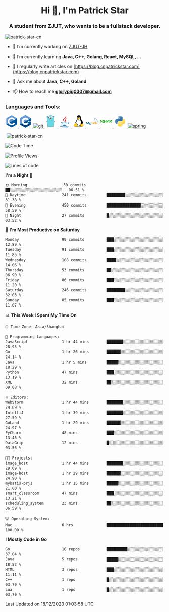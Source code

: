 <h1 align="center">Hi 👋, I'm Patrick Star</h1>
<h3 align="center">A student from ZJUT, who wants to be a fullstack developer.</h3>

<p align="left"> <img src="https://komarev.com/ghpvc/?username=patrick-star-cn&label=Profile%20views&color=0e75b6&style=flat" alt="patrick-star-cn" /> </p>

- 🔭 I’m currently working on [ZJUT-JH](https://github.com/zjutjh)

- 🌱 I’m currently learning **Java, C++, Golang, React, MySQL, ...**

- 📝 I regularly write articles on [https://blog.cnpatrickstar.com](https://blog.cnpatrickstar.com)

- 💬 Ask me about **Java, C++, Goland**

- 📫 How to reach me **glorypig0307@gmail.com**


<h3 align="left">Languages and Tools:</h3>
<p align="left"> 
  <a href="https://www.cprogramming.com/" target="_blank" rel="noreferrer"> 
    <img src="https://raw.githubusercontent.com/devicons/devicon/master/icons/c/c-original.svg" alt="c" width="40" height="40"/> 
  </a> 
  <a href="https://www.w3schools.com/cpp/" target="_blank" rel="noreferrer"> 
    <img src="https://raw.githubusercontent.com/devicons/devicon/master/icons/cplusplus/cplusplus-original.svg" alt="cplusplus" width="40" height="40"/> 
  </a> 
  <a href="https://git-scm.com/" target="_blank" rel="noreferrer"> 
    <img src="https://www.vectorlogo.zone/logos/git-scm/git-scm-icon.svg" alt="git" width="40" height="40"/> 
  </a> 
  <a href="https://golang.org" target="_blank" rel="noreferrer"> 
    <img src="https://raw.githubusercontent.com/devicons/devicon/master/icons/go/go-original.svg" alt="go" width="40" height="40"/> 
  </a> 
  <a href="https://www.java.com" target="_blank" rel="noreferrer"> 
    <img src="https://raw.githubusercontent.com/devicons/devicon/master/icons/java/java-original.svg" alt="java" width="40" height="40"/> 
  </a> 
  <a href="https://www.linux.org/" target="_blank" rel="noreferrer"> 
    <img src="https://raw.githubusercontent.com/devicons/devicon/master/icons/linux/linux-original.svg" alt="linux" width="40" height="40"/> 
  </a> 
  <a href="https://www.mysql.com/" target="_blank" rel="noreferrer"> 
    <img src="https://raw.githubusercontent.com/devicons/devicon/master/icons/mysql/mysql-original-wordmark.svg" alt="mysql" width="40" height="40"/> 
  </a> 
  <a href="https://www.nginx.com" target="_blank" rel="noreferrer"> 
    <img src="https://raw.githubusercontent.com/devicons/devicon/master/icons/nginx/nginx-original.svg" alt="nginx" width="40" height="40"/> 
  </a> 
  <a href="https://www.python.org" target="_blank" rel="noreferrer"> 
    <img src="https://raw.githubusercontent.com/devicons/devicon/master/icons/python/python-original.svg" alt="python" width="40" height="40"/> 
  </a> 
  <a href="https://spring.io/" target="_blank" rel="noreferrer"> 
    <img src="https://www.vectorlogo.zone/logos/springio/springio-icon.svg" alt="spring" width="40" height="40"/> 
  </a>
</p>

<p>&nbsp;<img align="center" src="https://github-readme-stats.vercel.app/api?username=patrick-star-cn&show_icons=true&locale=en" alt="patrick-star-cn" /></p>

<!--START_SECTION:waka-->
![Code Time](http://img.shields.io/badge/Code%20Time-473%20hrs%2055%20mins-blue)

![Profile Views](http://img.shields.io/badge/Profile%20Views-1-blue)

![Lines of code](https://img.shields.io/badge/From%20Hello%20World%20I%27ve%20Written-5.2%20million%20lines%20of%20code-blue)

**I'm a Night 🦉** 

```text
🌞 Morning                50 commits          ██░░░░░░░░░░░░░░░░░░░░░░░   06.51 % 
🌆 Daytime                241 commits         ████████░░░░░░░░░░░░░░░░░   31.38 % 
🌃 Evening                450 commits         ███████████████░░░░░░░░░░   58.59 % 
🌙 Night                  27 commits          █░░░░░░░░░░░░░░░░░░░░░░░░   03.52 % 
```
📅 **I'm Most Productive on Saturday** 

```text
Monday                   99 commits          ███░░░░░░░░░░░░░░░░░░░░░░   12.89 % 
Tuesday                  91 commits          ███░░░░░░░░░░░░░░░░░░░░░░   11.85 % 
Wednesday                108 commits         ████░░░░░░░░░░░░░░░░░░░░░   14.06 % 
Thursday                 53 commits          ██░░░░░░░░░░░░░░░░░░░░░░░   06.90 % 
Friday                   86 commits          ███░░░░░░░░░░░░░░░░░░░░░░   11.20 % 
Saturday                 246 commits         ████████░░░░░░░░░░░░░░░░░   32.03 % 
Sunday                   85 commits          ███░░░░░░░░░░░░░░░░░░░░░░   11.07 % 
```


📊 **This Week I Spent My Time On** 

```text
🕑︎ Time Zone: Asia/Shanghai

💬 Programming Languages: 
JavaScript               1 hr 44 mins        ███████░░░░░░░░░░░░░░░░░░   28.95 % 
Go                       1 hr 26 mins        ██████░░░░░░░░░░░░░░░░░░░   24.14 % 
Java                     1 hr 5 mins         █████░░░░░░░░░░░░░░░░░░░░   18.29 % 
Python                   47 mins             ███░░░░░░░░░░░░░░░░░░░░░░   13.19 % 
XML                      32 mins             ██░░░░░░░░░░░░░░░░░░░░░░░   09.08 % 

🔥 Editors: 
WebStorm                 1 hr 44 mins        ███████░░░░░░░░░░░░░░░░░░   29.09 % 
IntelliJ                 1 hr 39 mins        ███████░░░░░░░░░░░░░░░░░░   27.59 % 
GoLand                   1 hr 29 mins        ██████░░░░░░░░░░░░░░░░░░░   24.97 % 
PyCharm                  48 mins             ███░░░░░░░░░░░░░░░░░░░░░░   13.46 % 
DataGrip                 12 mins             █░░░░░░░░░░░░░░░░░░░░░░░░   03.56 % 

🐱‍💻 Projects: 
image_host               1 hr 44 mins        ███████░░░░░░░░░░░░░░░░░░   29.09 % 
image-host               1 hr 29 mins        ██████░░░░░░░░░░░░░░░░░░░   24.90 % 
mybatis-prj1             1 hr 15 mins        █████░░░░░░░░░░░░░░░░░░░░   21.00 % 
smart_classroom          47 mins             ███░░░░░░░░░░░░░░░░░░░░░░   13.21 % 
scheduling_system        23 mins             ██░░░░░░░░░░░░░░░░░░░░░░░   06.59 % 

💻 Operating System: 
Mac                      6 hrs               █████████████████████████   100.00 % 
```

**I Mostly Code in Go** 

```text
Go                       10 repos            █████████░░░░░░░░░░░░░░░░   37.04 % 
Java                     5 repos             █████░░░░░░░░░░░░░░░░░░░░   18.52 % 
HTML                     3 repos             ███░░░░░░░░░░░░░░░░░░░░░░   11.11 % 
C++                      1 repo              █░░░░░░░░░░░░░░░░░░░░░░░░   03.70 % 
Lua                      1 repo              █░░░░░░░░░░░░░░░░░░░░░░░░   03.70 % 
```




 Last Updated on 18/12/2023 01:03:58 UTC
<!--END_SECTION:waka-->